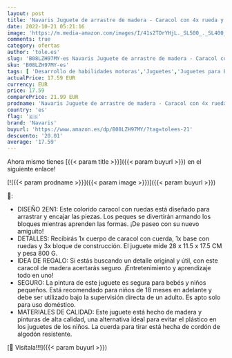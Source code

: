 ```yaml
---
layout: post
title: 'Navaris Juguete de arrastre de madera - Caracol con 4x rueda y 3x bloque de construcción para niña niños y bebés +18 meses - Juguetes montessori'
date: 2022-10-21 05:21:16
image: 'https://m.media-amazon.com/images/I/41s2TOrYHjL._SL500_._SL400_.jpg'
comments: true
category: ofertas
author: 'tole.es'
slug: 'B08LZH97MY-es Navaris Juguete de arrastre de madera - Caracol con 4x...'
sku: 'B08LZH97MY-es'
tags: [ 'Desarrollo de habilidades motoras','Juguetes','Juguetes para Bebés y primera infancia','Juguetes para arrastrar','Juguetes y juegos','bebés','navaris','🇪🇸', ]
actualPrice: 17.59 EUR
currency: EUR
price: 17.59
comparePrice: 21.99 EUR
prodname: 'Navaris Juguete de arrastre de madera - Caracol con 4x rueda y 3x bloque de construcción para niña niños y bebés +18 meses - Juguetes montessori'
country: 'es'
flag: '🇪🇸'
brand: 'Navaris'
buyurl: 'https://www.amazon.es/dp/B08LZH97MY/?tag=tolees-21'
descuento: '20.01'
average: '17.59'
---
```


Ahora mismo tienes [{{< param title >}}]({{< param buyurl >}}) en el siguiente enlace!

[![{{< param prodname >}}]({{< param image >}})]({{< param buyurl >}})

🔎:

- DISEÑO 2EN1: Este colorido caracol con ruedas está diseñado para arrastrar y encajar las piezas. Los peques se divertirán armando los bloques mientras aprenden las formas. ¡De paseo con su nuevo amiguito!
- DETALLES: Recibirás 1x cuerpo de caracol con cuerda, 1x base con ruedas y 3x bloque de construcción. El juguete mide 28 x 11.5 x 17.5 CM y pesa 800 G.
- IDEA DE REGALO: Si estás buscando un detalle original y útil, con este caracol de madera acertarás seguro. ¡Entretenimiento y aprendizaje todo en uno!
- SEGURO: La pintura de este juguete es segura para bebés y niños pequeños. Está recomendado para niños de 18 meses en adelante y debe ser utilizado bajo la supervisión directa de un adulto. Es apto solo para uso doméstico.
- MATERIALES DE CALIDAD: Este juguete está hecho de madera y pinturas de alta calidad, una alternativa ideal para evitar el plástico en los juguetes de los niños. La cuerda para tirar está hecha de cordón de algodón resistente.

[🛒 Visítala!!!]({{< param buyurl >}})
